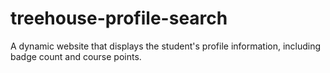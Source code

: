 # treehouse-profile-search
A dynamic website that displays the student's profile information, including badge count and course points.

